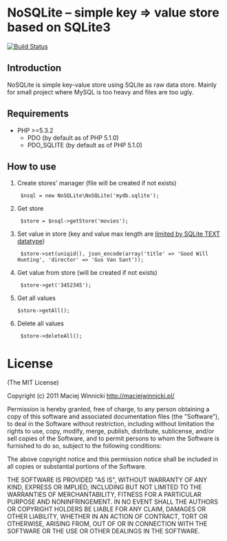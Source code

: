 # NoSQLite – simple key => value store based on SQLite3

[![Build Status](https://secure.travis-ci.org/mthenw/nosqlite.php.png)](https://secure.travis-ci.org/mthenw/nosqlite.php)

## Introduction

NoSQLite is simple key-value store using SQLite as raw data store. Mainly for small project where MySQL is too heavy and files are too ugly.

## Requirements

- PHP >=5.3.2
    - PDO (by default as of PHP 5.1.0)
    - PDO_SQLITE (by default as of PHP 5.1.0)

## How to use

1. Create stores' manager (file will be created if not exists)

        $nsql = new NoSQLite\NoSQLite('mydb.sqlite');

2. Get store

        $store = $nsql->getStore('movies');

3. Set value in store (key and value max length are [limited by SQLite TEXT datatype](http://sqlite.org/limits.html#max_length))

        $store->set(uniqid(), json_encode(array('title' => 'Good Will Hunting', 'director' => 'Gus Van Sant'));

4. Get value from store (will be created if not exists)

        $store->get('3452345');

5.  Get all values

        $store->getAll();

6. Delete all values

        $store->deleteAll();

# License

(The MIT License)

Copyright (c) 2011 Maciej Winnicki <http://maciejwinnicki.pl/>

Permission is hereby granted, free of charge, to any person obtaining a copy of this software and associated documentation files (the "Software"), to deal in the Software without restriction, including without limitation the rights to use, copy, modify, merge, publish, distribute, sublicense, and/or sell copies of the Software, and to permit persons to whom the Software is furnished to do so, subject to the following conditions:

The above copyright notice and this permission notice shall be included in all copies or substantial portions of the Software.

THE SOFTWARE IS PROVIDED "AS IS", WITHOUT WARRANTY OF ANY KIND, EXPRESS OR IMPLIED, INCLUDING BUT NOT LIMITED TO THE WARRANTIES OF MERCHANTABILITY, FITNESS FOR A PARTICULAR PURPOSE AND NONINFRINGEMENT. IN NO EVENT SHALL THE AUTHORS OR COPYRIGHT HOLDERS BE LIABLE FOR ANY CLAIM, DAMAGES OR OTHER LIABILITY, WHETHER IN AN ACTION OF CONTRACT, TORT OR OTHERWISE, ARISING FROM, OUT OF OR IN CONNECTION WITH THE SOFTWARE OR THE USE OR OTHER DEALINGS IN THE SOFTWARE.
